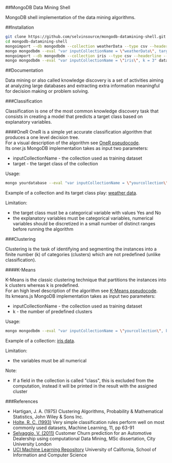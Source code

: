 ##MongoDB Data Mining Shell

MongoDB shell implementation of the data mining algorithms.

##Installation

```sh
git clone https://github.com/selvinsource/mongodb-datamining-shell.git
cd mongodb-datamining-shell
mongoimport --db mongodbdm --collection weatherData --type csv --headerline --file dataset/weatherData.csv
mongo mongodbdm --eval "var inputCollectionName = \"weatherData\", target = \"play\"" datamining/classification/oner.js
mongoimport --db mongodbdm --collection iris --type csv --headerline --file dataset/iris.csv
mongo mongodbdm --eval "var inputCollectionName = \"iris\", k = 3" datamining/clustering/kmeans.js
```

##Documentation

Data mining or also called knowledge discovery is a set of activities aiming at analyzing large databases and extracting extra information meaningful for decision making or problem solving.

###Classification

Classification is one of the most common knowledge discovery task that consists in creating a model that predicts a target class based on explanatory variables.

####OneR
OneR is a simple yet accurate classification algorithm that produces a one level decision tree.  
For a visual description of the algorithm see [OneR pseudocode].  
Its oner.js MongoDB implementation takes as input two parameters:
* inputCollectionName - the collection used as training dataset
* target - the target class of the collection

Usage:
```sh
mongo yourdatabase --eval "var inputCollectionName = \"yourcollection\", target = \"yourtargetclass\"" datamining/classification/oner.js
```

Example of a collection and its target class play: [weather data].

Limitation: 
* the target class must be a categorical variable with values Yes and No
* the explanatory variables must be categorical variables, numerical variables should be discretized in a small number of distinct ranges before running the algorithm

###Clustering

Clustering is the task of identifying and segmenting the instances into a finite number (k) of categories (clusters) which are not predefined (unlike classification).

####K-Means

K-Means is the classic clustering technique that partitions the instances into k clusters whereas k is predefined.  
For an high level description of the algorithm see [K-Means pseudocode].  
Its kmeans.js MongoDB implementation takes as input two parameters:
* inputCollectionName - the collection used as training dataset
* k - the number of predefined clusters

Usage:
```sh
mongo mongodbdm --eval "var inputCollectionName = \"yourcollection\", k = numberofclusters" datamining/clustering/kmeans.js
```

Example of a collection: [iris data].

Limitation: 
* the variables must be all numerical

Note:
* If a field in the collection is called "class", this is excluded from the computation, instead it will be printed in the result with the assigned cluster

###References
* Hartigan, J. A. (1975) Clustering Algorithms, Probability & Mathematical Statistics, John Wiley & Sons Inc.
* [Holte, R. C. (1993)] Very simple classification rules perform well on most commonly used datasets, Machine Learning, 11, pp 63-91
* [Selvaggio, V. (2011)] Customer Churn prediction for an Automotive Dealership using computational Data Mining, MSc dissertation, City University London
* [UCI Machine Learning Repository] University of California, School of Information and Computer Science


[Holte, R. C. (1993)]:http://webdocs.cs.ualberta.ca/~holte/Publications/simple_rules.pdf
[OneR pseudocode]:http://www.saedsayad.com/oner.htm
[K-Means pseudocode]:http://www.saedsayad.com/clustering_kmeans.htm
[Selvaggio, V. (2011)]:https://github.com/selvinsource/customer-churn-prediction/blob/master/projectreport.pdf?raw=true
[weather data]:https://github.com/selvinsource/mongodb-datamining-shell/blob/master/dataset/weatherData.csv
[iris data]:https://github.com/selvinsource/mongodb-datamining-shell/blob/master/dataset/iris.csv
[UCI Machine Learning Repository]:http://archive.ics.uci.edu/ml
